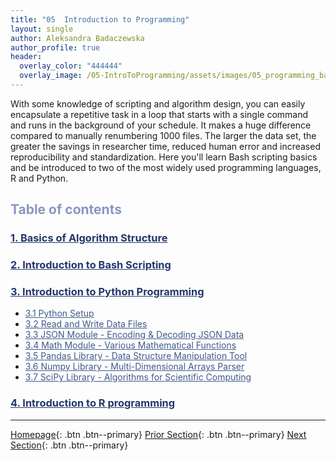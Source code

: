 ```yaml
---
title: "05  Introduction to Programming"
layout: single
author: Aleksandra Badaczewska
author_profile: true
header:
  overlay_color: "444444"
  overlay_image: /05-IntroToProgramming/assets/images/05_programming_banner.png
---
```


With some knowledge of scripting and algorithm design, you can easily encapsulate a repetitive task in a loop that starts with a single command and runs in the background of your schedule. It makes a huge difference compared to manually renumbering 1000 files. The larger the data set, the greater the savings in researcher time, reduced human error and increased reproducibility and standardization. Here you'll learn Bash scripting basics and be introduced to two of the most widely used programming languages, R and Python.


## <span style="color: #8997c1;">Table of contents</span>

### **<a href="01-ALGORITHM/01-basics-of-algorithm-structure" style="color: #24376b;">1. Basics of Algorithm Structure</a>**

### **<a href="02-BASH/01-introduction-to-bash-scripting" style="color: #24376b;">2. Introduction to Bash Scripting</a>**
<!--
* <a href="02-BASH/02-unix-work-on-multiple-files" style="color: #3f5a8a;">2.1 Process multiple files in Unix</a>
* <a href="02-BASH/03-unix-intro-to-regex" style="color: #3f5a8a;">2.2 Introduction to regular expressions in Unix</a>
-->

### **<a href="03-PYTHON/01-introduction-to-python" style="color: #24376b;">3. Introduction to Python Programming</a>**
* <a href="03-PYTHON/02-Python-setup" style="color: #3f5a8a;">3.1 Python Setup</a>
* <a href="03-PYTHON/03-tutorial-read-write-files" style="color: #3f5a8a;">3.2 Read and Write Data Files</a>
* <a href="03-PYTHON/04-tutorial-python-manage-data-json-string" style="color: #3f5a8a;">3.3 JSON Module - Encoding & Decoding JSON Data</a>
* <a href="03-PYTHON/05-tutorial-python-round-abs-data-math-module" style="color: #3f5a8a;">3.4 Math Module - Various Mathematical Functions</a>
* <a href="03-PYTHON/06-tutorial-python-data-manipulation-pandas" style="color: #3f5a8a;">3.5 Pandas Library - Data Structure Manipulation Tool</a>
* <a href="03-PYTHON/07-tutorial-python-array-manipulation-numpy" style="color: #3f5a8a;">3.6 Numpy Library - Multi-Dimensional Arrays Parser</a>
* <a href="03-PYTHON/08-tutorial-python-apply-statistics-scipy" style="color: #3f5a8a;">3.7 SciPy Library - Algorithms for Scientific Computing</a>

### **<a href="04-R/01-introduction-to-R" style="color: #24376b;">4. Introduction to R programming</a>**


---

[Homepage](../index.md){: .btn  .btn--primary}
[Prior Section](../04-DevelopmentEnvironment/00-DevelopmentEnvironment-LandingPage){: .btn  .btn--primary}
[Next Section](../06-IntroToHPC/00-IntroToHPC-LandingPage){: .btn  .btn--primary}
